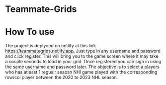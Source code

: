# Teammate-Grids

# How To use
The project is deplyoed on netlify at this link https://teammategrids.netlify.app. Just type in any username and password and click register. This will bring you to the game screen where it may take a couple seconds to load in your grid. Once registered you can sign in using the same username and password later.
The objective is to select a players who has atleast 1 regualr seaosn NHl game played with the corresponding row/col player between the 2020 to 2023 NHL season.

